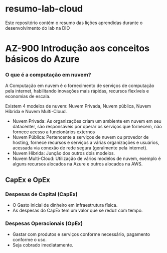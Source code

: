 # resumo-lab-cloud
Este repositório contém o resumo das lições aprendidas durante o desenvolvimento do lab na DIO

# AZ-900 Introdução aos conceitos básicos do Azure

### O que é a computação em nuvem?

A Computação em nuvem é o fornecimento de serviços de computação pela internet, habilitando inovações mais rápidas, recursos flexíveis e economias de escala. 

Existem 4 modelos de nuvem: Nuvem Privada, Nuvem pública, Nuvem Híbrida e Nuvem Multi-Cloud. 

- Nuvem Privada: As organizações criam um ambiente em nuvem em seu datacenter, são responsáveis por operar os serviços que fornecem, não fornece acesso a funcionários externos
- Nuvem Pública: Pertencente a serviços de nuvem ou provedor de hosting, fornece recursos e serviços a várias organizações e usuários, acessada via conexão de rede segura (geralmente pela internet).
- Nuvem Híbrida: Junção dos outros dois modelos.
- Nuvem Multi-Cloud: Utilização de vários modelos de nuvem, exemplo é alguns recursos alocados na Azure e outros alocados na AWS.

## CapEx e OpEx

### Despesas de Capital (CapEx)

- O Gasto inicial de dinheiro em infraestrutura física.
- As despesas do CapEx tem um valor que se reduz com tempo.

### Despesas Operacionais (OpEx)

- Gastar com produtos e serviços conforme necessário, pagamento conforme o uso.
- Seja cobrado imediatamente.

